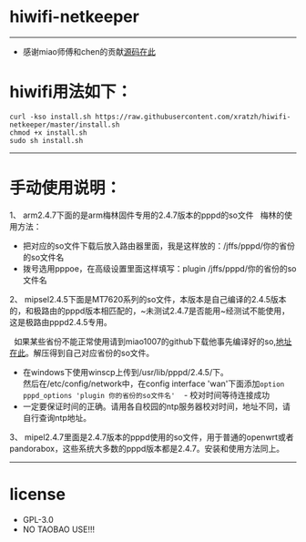# hiwifi-netkeeper  

---

 - 感谢miao师傅和chen的贡献[源码在此](https://github.com/miao1007/Openwrt-NetKeeper)
 
# hiwifi用法如下：  

 ```
 curl -kso install.sh https://raw.githubusercontent.com/xratzh/hiwifi-netkeeper/master/install.sh
 chmod +x install.sh
 sudo sh install.sh
 ```  
 ---
 
# 手动使用说明： 

1、 arm2.4.7下面的是arm梅林固件专用的2.4.7版本的pppd的so文件
   梅林的使用方法：  

 - 把对应的so文件下载后放入路由器里面，我是这样放的：/jffs/pppd/你的省份的so文件名  
 - 拨号选用pppoe，在高级设置里面这样填写：plugin /jffs/pppd/你的省份的so文件名   

2、 mipsel2.4.5下面是MT7620系列的so文件，本版本是自己编译的2.4.5版本的，和极路由的pppd版本相匹配的，~未测试2.4.7是否能用~经测试不能使用，这是极路由pppd2.4.5专用。  

   如果某些省份不能正常使用请到miao1007的github下载他事先编译好的so,[地址在此](https://github.com/miao1007/Openwrt-NetKeeper/releases)。解压得到自己对应省份的so文件。  
   
 - 在windows下使用winscp上传到/usr/lib/pppd/2.4.5/下。  
 然后在/etc/config/network中，在config interface 'wan'下面添加`option pppd_options 'plugin 你的省份的so文件名'`  
 - 校对时间等待连接成功  
 - 一定要保证时间的正确。请用各自校园的ntp服务器校对时间，地址不同，请自行查询ntp地址。
 
3、 mipel2.4.7里面是2.4.7版本的pppd使用的so文件，用于普通的openwrt或者pandorabox，这些系统大多数的pppd版本都是2.4.7。安装和使用方法同上。 

---
# license  

 - GPL-3.0
 - NO TAOBAO USE!!!
